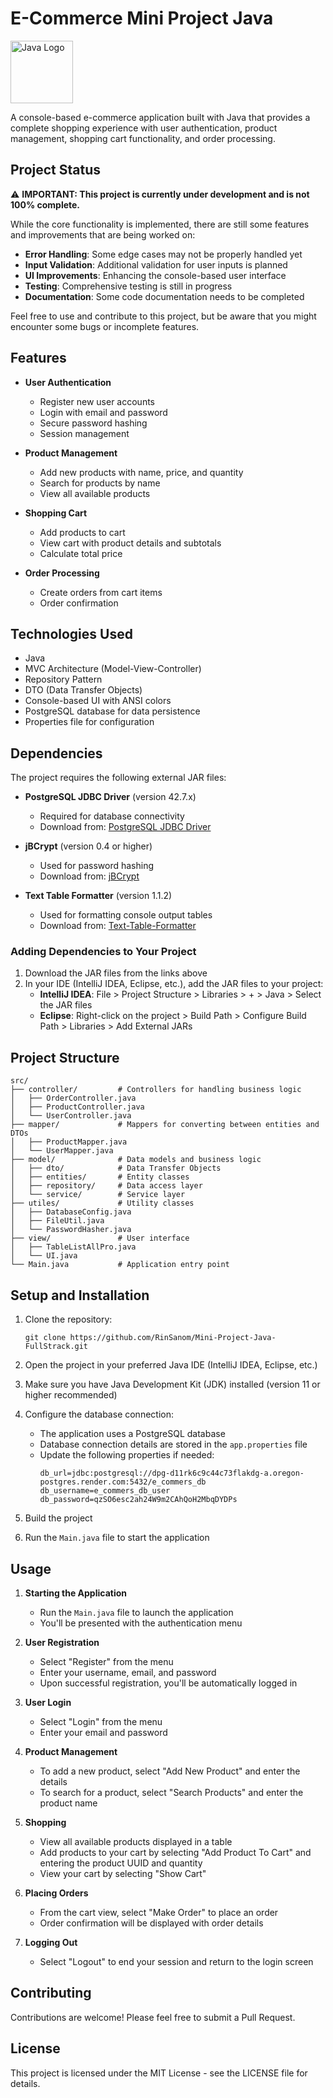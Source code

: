 # E-Commerce Mini Project Java

<img src="https://www.oracle.com/a/tech/img/cb88-java-logo-001.jpg" alt="Java Logo" width="100" height="100"/>

A console-based e-commerce application built with Java that provides a complete shopping experience with user authentication, product management, shopping cart functionality, and order processing.

## Project Status

⚠️ **IMPORTANT: This project is currently under development and is not 100% complete.**

While the core functionality is implemented, there are still some features and improvements that are being worked on:

- **Error Handling**: Some edge cases may not be properly handled yet
- **Input Validation**: Additional validation for user inputs is planned
- **UI Improvements**: Enhancing the console-based user interface
- **Testing**: Comprehensive testing is still in progress
- **Documentation**: Some code documentation needs to be completed

Feel free to use and contribute to this project, but be aware that you might encounter some bugs or incomplete features.

## Features

- **User Authentication**
  - Register new user accounts
  - Login with email and password
  - Secure password hashing
  - Session management

- **Product Management**
  - Add new products with name, price, and quantity
  - Search for products by name
  - View all available products

- **Shopping Cart**
  - Add products to cart
  - View cart with product details and subtotals
  - Calculate total price

- **Order Processing**
  - Create orders from cart items
  - Order confirmation

## Technologies Used

- Java
- MVC Architecture (Model-View-Controller)
- Repository Pattern
- DTO (Data Transfer Objects)
- Console-based UI with ANSI colors
- PostgreSQL database for data persistence
- Properties file for configuration

## Dependencies

The project requires the following external JAR files:

- **PostgreSQL JDBC Driver** (version 42.7.x)
  - Required for database connectivity
  - Download from: [PostgreSQL JDBC Driver](https://jdbc.postgresql.org/download/)

- **jBCrypt** (version 0.4 or higher)
  - Used for password hashing
  - Download from: [jBCrypt](https://www.mindrot.org/projects/jBCrypt/)

- **Text Table Formatter** (version 1.1.2)
  - Used for formatting console output tables
  - Download from: [Text-Table-Formatter](https://github.com/iNamik/text-table-formatter/releases)

### Adding Dependencies to Your Project

1. Download the JAR files from the links above
2. In your IDE (IntelliJ IDEA, Eclipse, etc.), add the JAR files to your project:
   - **IntelliJ IDEA**: File > Project Structure > Libraries > + > Java > Select the JAR files
   - **Eclipse**: Right-click on the project > Build Path > Configure Build Path > Libraries > Add External JARs

## Project Structure

```
src/
├── controller/         # Controllers for handling business logic
│   ├── OrderController.java
│   ├── ProductController.java
│   └── UserController.java
├── mapper/             # Mappers for converting between entities and DTOs
│   ├── ProductMapper.java
│   └── UserMapper.java
├── model/              # Data models and business logic
│   ├── dto/            # Data Transfer Objects
│   ├── entities/       # Entity classes
│   ├── repository/     # Data access layer
│   └── service/        # Service layer
├── utiles/             # Utility classes
│   ├── DatabaseConfig.java
│   ├── FileUtil.java
│   └── PasswordHasher.java
├── view/               # User interface
│   ├── TableListAllPro.java
│   └── UI.java
└── Main.java           # Application entry point
```

## Setup and Installation

1. Clone the repository:
   ```
   git clone https://github.com/RinSanom/Mini-Project-Java-FullStrack.git
   ```

2. Open the project in your preferred Java IDE (IntelliJ IDEA, Eclipse, etc.)

3. Make sure you have Java Development Kit (JDK) installed (version 11 or higher recommended)

4. Configure the database connection:
   - The application uses a PostgreSQL database
   - Database connection details are stored in the `app.properties` file
   - Update the following properties if needed:
     ```
     db_url=jdbc:postgresql://dpg-d11rk6c9c44c73flakdg-a.oregon-postgres.render.com:5432/e_commers_db
     db_username=e_commers_db_user
     db_password=qzSO6esc2ah24W9m2CAhQoH2MbqDYDPs
     ```

5. Build the project

6. Run the `Main.java` file to start the application

## Usage

1. **Starting the Application**
   - Run the `Main.java` file to launch the application
   - You'll be presented with the authentication menu

2. **User Registration**
   - Select "Register" from the menu
   - Enter your username, email, and password
   - Upon successful registration, you'll be automatically logged in

3. **User Login**
   - Select "Login" from the menu
   - Enter your email and password

4. **Product Management**
   - To add a new product, select "Add New Product" and enter the details
   - To search for a product, select "Search Products" and enter the product name

5. **Shopping**
   - View all available products displayed in a table
   - Add products to your cart by selecting "Add Product To Cart" and entering the product UUID and quantity
   - View your cart by selecting "Show Cart"

6. **Placing Orders**
   - From the cart view, select "Make Order" to place an order
   - Order confirmation will be displayed with order details

7. **Logging Out**
   - Select "Logout" to end your session and return to the login screen

## Contributing

Contributions are welcome! Please feel free to submit a Pull Request.

## License

This project is licensed under the MIT License - see the LICENSE file for details.
